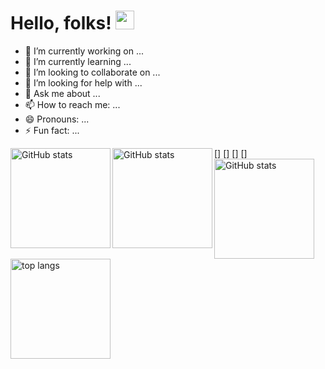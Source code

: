# Hello, folks! <img src="https://raw.githubusercontent.com/MartinHeinz/MartinHeinz/master/wave.gif" width="30px">

- 🔭 I’m currently working on ...
- 🌱 I’m currently learning ...
- 👯 I’m looking to collaborate on ...
- 🤔 I’m looking for help with ...
- 💬 Ask me about ...
- 📫 How to reach me: ...
- 😄 Pronouns: ...
- ⚡ Fun fact: ...

[<img align="left" height="160" alt="GitHub stats" src="https://github-readme-stats.vercel.app/api/pin/?username=ElementZeroMaintained&repo=ElementZeroV1">]
[<img align="left" height="160" alt="GitHub stats" src="https://github-readme-stats.vercel.app/api/wakatime?username=OmegaLolBro">]
[<img align="left" height="160" alt="GitHub stats" src="https://github-readme-stats.vercel.app/api?username=OmegaLolBro&count_private=true&show_icons=true">]
[<img align="left" height="160" alt="top langs" src="https://github-readme-stats.vercel.app/api/top-langs/?username=OmegaLolBro&layout=compact">]
